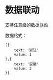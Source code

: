 # 数据联动

支持任意级的数据联动

数据格式：

```
[{
    text: '浙江'
    value: 1
},{
    text: '安徽'
    value: 2
}]
```

